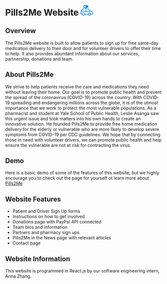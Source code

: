 # Pills2Me Website   <img src="/src/images/logo-blue.png" width="40px">


## Overview

The Pills2Me website is built to allow patients to sign up for free same-day medication delivery to their door and for volunteer drivers to offer their time to help. It also provides abundant information about our services, partnership, donations and team. 

## About Pills2Me
We strive to help patients receive the care and medications they need without leaving their home. Our goal is to promote public health and prevent the spread of the coronavirus (COVID-19) across the country. With COVID-19 spreading and endangering millions across the globe, it is of the utmost importance that we work to protect the most vulnerable populations. As a pharmacist and student at Yale School of Public Health, Leslie Asanga saw this urgent issue and took matters into his own hands to create an innovative solution. He founded Pills2Me to provide free home medication delivery for the elderly or vulnerable who are more likely to develop severe symptoms from COVID-19 per CDC guidelines. We hope that by connecting those in need with volunteer drivers, we can promote public health and help ensure the vulnerable are not at risk for contracting the virus.

## Demo
Here is a basic demo of some of the features of this website, but we highly encourage you to check out the page for yourself ot learn more about [Pills2Me](https://pills2me.github.io/)


## Website Features
- Patient and Driver Sign Up forms
- Instructions on how to get involved
- Donations page with PayPal API connected
- Team bios and information
- Partners and pharmacy sign ups
- Pills2Me in the News page with relevant articles
- Contact page 

## Website Information
This website is programmed in React.js by our software engineering intern, Anna Zhang. 
